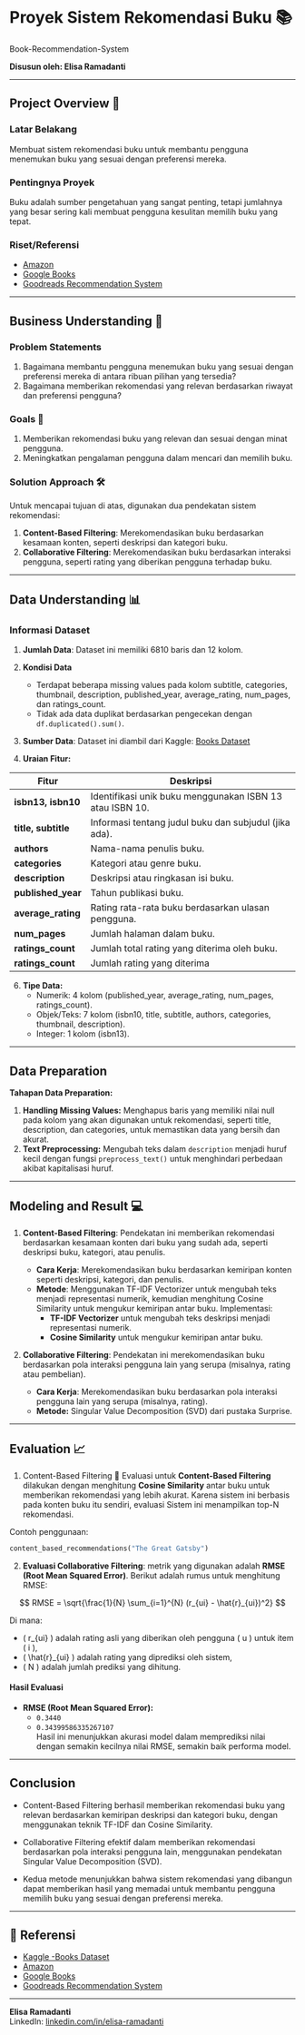 # Proyek Sistem Rekomendasi Buku 📚

Book-Recommendation-System

**Disusun oleh: Elisa Ramadanti**

---

## Project Overview 🌟

### Latar Belakang
Membuat sistem rekomendasi buku untuk membantu pengguna menemukan buku yang sesuai dengan preferensi mereka.

### Pentingnya Proyek
Buku adalah sumber pengetahuan yang sangat penting, tetapi jumlahnya yang besar sering kali membuat pengguna kesulitan memilih buku yang tepat.

### Riset/Referensi
- [Amazon](https://www.amazon.com/)
- [Google Books](https://books.google.com/)
- [Goodreads Recommendation System](https://www.goodreads.com/)

---

## Business Understanding 💼

### Problem Statements
1. Bagaimana membantu pengguna menemukan buku yang sesuai dengan preferensi mereka di antara ribuan pilihan yang tersedia?
2. Bagaimana memberikan rekomendasi yang relevan berdasarkan riwayat dan preferensi pengguna?

### Goals 🎯
1. Memberikan rekomendasi buku yang relevan dan sesuai dengan minat pengguna.
2. Meningkatkan pengalaman pengguna dalam mencari dan memilih buku.

### Solution Approach 🛠️
Untuk mencapai tujuan di atas, digunakan dua pendekatan sistem rekomendasi:
1. **Content-Based Filtering**: Merekomendasikan buku berdasarkan kesamaan konten, seperti deskripsi dan kategori buku.
2. **Collaborative Filtering**: Merekomendasikan buku berdasarkan interaksi pengguna, seperti rating yang diberikan pengguna terhadap buku.

---


## Data Understanding 📊
### Informasi Dataset

1. **Jumlah Data**: Dataset ini memiliki 6810 baris dan 12 kolom.

2. **Kondisi Data**
   
    - Terdapat beberapa missing values pada kolom subtitle, categories, thumbnail, description, published_year, average_rating, num_pages, dan ratings_count.
    - Tidak ada data duplikat berdasarkan pengecekan dengan `df.duplicated().sum()`.
      
3. **Sumber Data**: Dataset ini diambil dari Kaggle: [Books Dataset](https://www.kaggle.com/datasets/abdallahwagih/books-dataset)

   
5. **Uraian Fitur:**

   
| **Fitur**         | **Deskripsi**                                             |
|-------------------|-----------------------------------------------------------|
| **isbn13, isbn10** | Identifikasi unik buku menggunakan ISBN 13 atau ISBN 10. |
| **title, subtitle**| Informasi tentang judul buku dan subjudul (jika ada).    |
| **authors**        | Nama-nama penulis buku.                                  |
| **categories**     | Kategori atau genre buku.                                |
| **description**    | Deskripsi atau ringkasan isi buku.                       |
| **published_year** | Tahun publikasi buku.                                    |
| **average_rating** | Rating rata-rata buku berdasarkan ulasan pengguna.       |
| **num_pages**      | Jumlah halaman dalam buku.                               |
| **ratings_count**  | Jumlah total rating yang diterima oleh buku.             | 
|**ratings_count**   |Jumlah rating yang diterima                               |

6. **Tipe Data:**
    - Numerik: 4 kolom (published_year, average_rating, num_pages, ratings_count).
    - Objek/Teks: 7 kolom (isbn10, title, subtitle, authors, categories, thumbnail, description).
    - Integer: 1 kolom (isbn13).
---

## Data Preparation

**Tahapan Data Preparation:**
1. **Handling Missing Values:**
   Menghapus baris yang memiliki nilai null pada kolom yang akan digunakan untuk rekomendasi, seperti title, description, dan categories, untuk memastikan data yang bersih dan akurat.
2. **Text Preprocessing:**
  Mengubah teks dalam `description` menjadi huruf kecil dengan fungsi `preprocess_text()` untuk menghindari perbedaan akibat kapitalisasi huruf.

---

## Modeling and Result 💻

1. **Content-Based Filtering**:  Pendekatan ini memberikan rekomendasi berdasarkan kesamaan konten dari buku yang sudah ada, seperti deskripsi buku, kategori, atau penulis.
    -  **Cara Kerja**: Merekomendasikan buku berdasarkan kemiripan konten seperti deskripsi, kategori, dan penulis.  
    -  **Metode**: Menggunakan TF-IDF Vectorizer untuk mengubah teks menjadi representasi numerik, kemudian menghitung Cosine Similarity untuk mengukur kemiripan antar buku. Implementasi:
          - **TF-IDF Vectorizer** untuk mengubah teks deskripsi menjadi representasi numerik.
          - **Cosine Similarity** untuk mengukur kemiripan antar buku.

2.  **Collaborative Filtering**:  Pendekatan ini merekomendasikan buku berdasarkan pola interaksi pengguna lain yang serupa (misalnya, rating atau pembelian).
    - **Cara Kerja**: Merekomendasikan buku berdasarkan pola interaksi pengguna lain yang serupa (misalnya, rating).
    - **Metode:** Singular Value Decomposition (SVD) dari pustaka Surprise.

---

## Evaluation 📈

1. Content-Based Filtering 📝
Evaluasi untuk **Content-Based Filtering** dilakukan dengan menghitung **Cosine Similarity** antar buku untuk memberikan rekomendasi yang lebih akurat. Karena sistem ini berbasis pada konten buku itu sendiri, evaluasi Sistem ini menampilkan top-N rekomendasi.

Contoh penggunaan:

```python
content_based_recommendations("The Great Gatsby")
```

2. **Evaluasi Collaborative Filtering**: metrik yang digunakan adalah **RMSE (Root Mean Squared Error)**. Berikut adalah rumus untuk menghitung RMSE:

$$
RMSE = \sqrt{\frac{1}{N} \sum_{i=1}^{N} (r_{ui} - \hat{r}_{ui})^2}
$$

Di mana:
- \( r_{ui} \) adalah rating asli yang diberikan oleh pengguna \( u \) untuk item \( i \),
- \( \hat{r}_{ui} \) adalah rating yang diprediksi oleh sistem,
- \( N \) adalah jumlah prediksi yang dihitung.

#### **Hasil Evaluasi**
- **RMSE (Root Mean Squared Error):**  
  - `0.3440`  
  - `0.34399586335267107`  
  Hasil ini menunjukkan akurasi model dalam memprediksi nilai dengan semakin kecilnya nilai RMSE, semakin baik performa model.

---

## Conclusion

* Content-Based Filtering berhasil memberikan rekomendasi buku yang relevan berdasarkan kemiripan deskripsi dan kategori buku, dengan menggunakan teknik TF-IDF dan Cosine Similarity.

* Collaborative Filtering efektif dalam memberikan rekomendasi berdasarkan pola interaksi pengguna lain, menggunakan pendekatan Singular Value Decomposition (SVD).

* Kedua metode menunjukkan bahwa sistem rekomendasi yang dibangun dapat memberikan hasil yang memadai untuk membantu pengguna memilih buku yang sesuai dengan preferensi mereka.

---


## 📌 Referensi
-  [Kaggle -Books Dataset](https://www.kaggle.com/datasets/abdallahwagih/books-dataset)
-  [Amazon](https://www.amazon.com/)
- [Google Books](https://books.google.com/)
- [Goodreads Recommendation System](https://www.goodreads.com/)

---


**Elisa Ramadanti**  
LinkedIn: [linkedin.com/in/elisa-ramadanti](https://www.linkedin.com/in/elisa-ramadanti)
